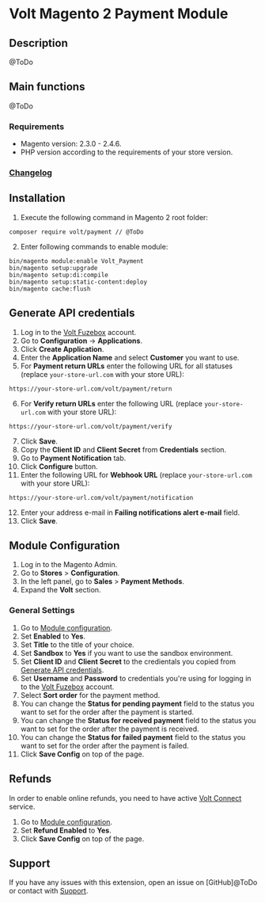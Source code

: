 # Volt Magento 2 Payment Module

## Description
@ToDo

## Main functions
@ToDo

### Requirements
- Magento version: 2.3.0 - 2.4.6.
- PHP version according to the requirements of your store version.

### [Changelog](CHANGELOG.md)

## Installation
1. Execute the following command in Magento 2 root folder:
```shell
composer require volt/payment // @ToDo
```
2. Enter following commands to enable module:
```shell
bin/magento module:enable Volt_Payment
bin/magento setup:upgrade
bin/magento setup:di:compile
bin/magento setup:static-content:deploy
bin/magento cache:flush
```

## Generate API credentials
1. Log in to the [Volt Fuzebox](https://fuzebox.volt.io) account.
2. Go to **Configuration** -> **Applications**.
3. Click **Create Application**.
4. Enter the **Application Name** and select **Customer** you want to use.
5. For **Payment return URLs** enter the following URL for all statuses (replace `your-store-url.com` with your store URL):
```
https://your-store-url.com/volt/payment/return
```
6. For **Verify return URLs** enter the following URL (replace `your-store-url.com` with your store URL):
```
https://your-store-url.com/volt/payment/verify
```
7. Click **Save**.
8. Copy the **Client ID** and **Client Secret** from **Credentials** section.
9. Go to **Payment Notification** tab.
10. Click **Configure** button.
11. Enter the following URL for **Webhook URL** (replace `your-store-url.com` with your store URL):
```
https://your-store-url.com/volt/payment/notification
```
12. Enter your address e-mail in **Failing notifications alert e-mail** field.
13. Click **Save**.

## Module Configuration
1. Log in to the Magento Admin.
2. Go to **Stores** > **Configuration**.
3. In the left panel, go to **Sales** > **Payment Methods**.
4. Expand the **Volt** section.

### General Settings
1. Go to [Module configuration](#configuration).
2. Set **Enabled** to **Yes**.
3. Set **Title** to the title of your choice.
4. Set **Sandbox** to **Yes** if you want to use the sandbox environment.
5. Set **Client ID** and **Client Secret** to the credientals you copied from [Generate API credentials](#generate-api-credentials).
6. Set **Username** and **Password** to credentials you're using for logging in to the [Volt Fuzebox](https://fuzebox.volt.io) account.
7. Select **Sort order** for the payment method.
8. You can change the **Status for pending payment** field to the status you want to set for the order after the payment is started.
9. You can change the **Status for received payment** field to the status you want to set for the order after the payment is received.
10. You can change the **Status for failed payment** field to the status you want to set for the order after the payment is failed.
11. Click **Save Config** on top of the page.

## Refunds

In order to enable online refunds, you need to have active [Volt Connect](https://www.volt.io/connect/) service.

1. Go to [Module configuration](#configuration).
2. Set **Refund Enabled** to **Yes**.
3. Click **Save Config** on top of the page.

## Support
If you have any issues with this extension, open an issue on [GitHub]@ToDo or contact with [Suoport](@ToDo).

